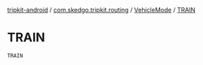 [tripkit-android](../../index.md) / [com.skedgo.tripkit.routing](../index.md) / [VehicleMode](index.md) / [TRAIN](./-t-r-a-i-n.md)

# TRAIN

`TRAIN`